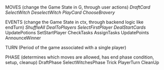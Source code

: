 MOVES (change the Game State in G, through user actions)
  *DraftCard*
  *SelectWitch*
  *DeselectWitch*
  *PlayCard*
  *ChooseBravery*

EVENTS (change the Game State in ctx, through backend logic like endTurn)
  *ShuffleAll*
  *DealToPlayers*
  *SelectFirstPlayer*
  *DealStartCards*
  UpdatePotions
  SetStartPlayer
  CheckTasks
  AssignTasks
  UpdatePoints
  AnnounceWinner

TURN (Period of the game associated with a single player)

PHASE (determines which moves are allowed, has end phase condition, setup, cleanup)
  DraftPhase
  SelectWitchesPhase
  Trick
  PlayerTurn
  CleanUp

